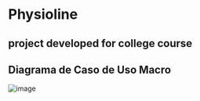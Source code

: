 # Physioline
## project developed for college course

## Diagrama de Caso de Uso Macro
![image](https://github.com/Pedromdrs-dv/physioline-vanilla/assets/130596577/5e8caddc-1fb9-44ac-9b09-d8d08f6d20b4)


